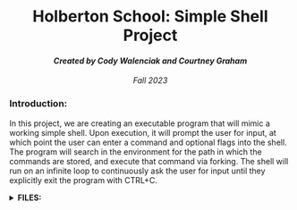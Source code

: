 <h1 align="center">Holberton School: Simple Shell Project</h1>
<h4 align="center"><i>Created by Cody Walenciak and Courtney Graham</i></h4>
<p align="center"><i>Fall 2023</i></p>
<h3>Introduction:</h3>
<p>In this project, we are creating an executable program that will mimic a working simple shell.
  Upon execution, it will prompt the user for input, at which point the user can enter a command and optional flags into the shell.
  The program will search in the environment for the path in which the commands are stored, and execute that command via forking. 
  The shell will run on an infinite loop to continuously ask the user for input until they explicitly exit the program with CTRL+C.
  </p>
<details>
  <summary><b>FILES:</b></summary>
  <ul>
    <li><b>SHELL.H</b> - header file for simple shell project. This header file includes the prototypes for all of our functions needed for the simple shell program</li>
    <li><b><u>FUNCTIONS.C</b></u> - helper functions for tokenizing strings including the user input and path</li>
    <li><b><u>SHELL.C</b></u> - main function which contains infinite loop to continously prompt user for input</li>
    </ul>
